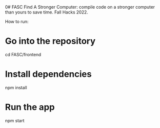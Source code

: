 0# FASC
Find A Stronger Computer: compile code on a stronger computer than yours to save time. Fall Hacks 2022.

How to run:
# Go into the repository
cd FASC/frontend
# Install dependencies
npm install
# Run the app
npm start